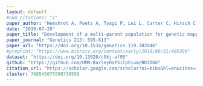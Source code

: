 ```yaml
---
layout: default
#num_citations: "1"
paper_author: "Hemshrot A, Poets A, Tyagi P, Lei L, Carter C, Hirsch C, Li L, Brown-Guedira G, Morrell P, Muelbauer G, Smith K"
date: "2019-07-29"
paper_title: "Development of a multi-parent population for genetic mapping and allele discovery in six-row barley"
paper_journal: "Genetics 213: 595-613"
paper_url: "https://doi.org/10.1534/genetics.119.302046"
#preprint: "https://www.biorxiv.org/content/early/2018/08/31/405399"
dataset: "https://doi.org/10.13020/c5kj-af95"
github: "https://github.com/UMN-BarleyOatSilphium/BRIDG6"
citation_url: "https://scholar.google.com/scholar?oi=bibs&hl=en&cites=768545075598730558&as_sdt=5"
cluster: 768545075598730558
---
```

